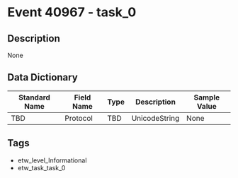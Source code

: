 # Event 40967 - task_0

## Description
None

## Data Dictionary
|Standard Name|Field Name|Type|Description|Sample Value|
|---|---|---|---|---|
|TBD|Protocol|TBD|UnicodeString|None|None|

## Tags
* etw_level_Informational
* etw_task_task_0